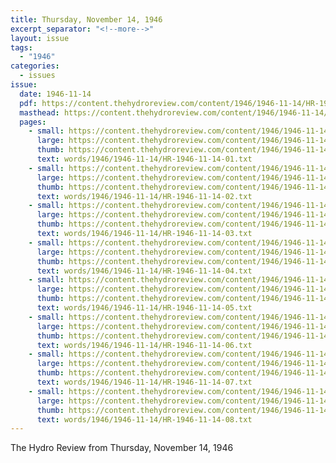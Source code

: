 ```yaml
---
title: Thursday, November 14, 1946
excerpt_separator: "<!--more-->"
layout: issue
tags:
  - "1946"
categories:
  - issues
issue:
  date: 1946-11-14
  pdf: https://content.thehydroreview.com/content/1946/1946-11-14/HR-1946-11-14.pdf
  masthead: https://content.thehydroreview.com/content/1946/1946-11-14/masthead/HR-1946-11-14.jpg
  pages:
    - small: https://content.thehydroreview.com/content/1946/1946-11-14/small/HR-1946-11-14-01.jpg
      large: https://content.thehydroreview.com/content/1946/1946-11-14/large/HR-1946-11-14-01.jpg
      thumb: https://content.thehydroreview.com/content/1946/1946-11-14/thumbnails/HR-1946-11-14-01.jpg
      text: words/1946/1946-11-14/HR-1946-11-14-01.txt
    - small: https://content.thehydroreview.com/content/1946/1946-11-14/small/HR-1946-11-14-02.jpg
      large: https://content.thehydroreview.com/content/1946/1946-11-14/large/HR-1946-11-14-02.jpg
      thumb: https://content.thehydroreview.com/content/1946/1946-11-14/thumbnails/HR-1946-11-14-02.jpg
      text: words/1946/1946-11-14/HR-1946-11-14-02.txt
    - small: https://content.thehydroreview.com/content/1946/1946-11-14/small/HR-1946-11-14-03.jpg
      large: https://content.thehydroreview.com/content/1946/1946-11-14/large/HR-1946-11-14-03.jpg
      thumb: https://content.thehydroreview.com/content/1946/1946-11-14/thumbnails/HR-1946-11-14-03.jpg
      text: words/1946/1946-11-14/HR-1946-11-14-03.txt
    - small: https://content.thehydroreview.com/content/1946/1946-11-14/small/HR-1946-11-14-04.jpg
      large: https://content.thehydroreview.com/content/1946/1946-11-14/large/HR-1946-11-14-04.jpg
      thumb: https://content.thehydroreview.com/content/1946/1946-11-14/thumbnails/HR-1946-11-14-04.jpg
      text: words/1946/1946-11-14/HR-1946-11-14-04.txt
    - small: https://content.thehydroreview.com/content/1946/1946-11-14/small/HR-1946-11-14-05.jpg
      large: https://content.thehydroreview.com/content/1946/1946-11-14/large/HR-1946-11-14-05.jpg
      thumb: https://content.thehydroreview.com/content/1946/1946-11-14/thumbnails/HR-1946-11-14-05.jpg
      text: words/1946/1946-11-14/HR-1946-11-14-05.txt
    - small: https://content.thehydroreview.com/content/1946/1946-11-14/small/HR-1946-11-14-06.jpg
      large: https://content.thehydroreview.com/content/1946/1946-11-14/large/HR-1946-11-14-06.jpg
      thumb: https://content.thehydroreview.com/content/1946/1946-11-14/thumbnails/HR-1946-11-14-06.jpg
      text: words/1946/1946-11-14/HR-1946-11-14-06.txt
    - small: https://content.thehydroreview.com/content/1946/1946-11-14/small/HR-1946-11-14-07.jpg
      large: https://content.thehydroreview.com/content/1946/1946-11-14/large/HR-1946-11-14-07.jpg
      thumb: https://content.thehydroreview.com/content/1946/1946-11-14/thumbnails/HR-1946-11-14-07.jpg
      text: words/1946/1946-11-14/HR-1946-11-14-07.txt
    - small: https://content.thehydroreview.com/content/1946/1946-11-14/small/HR-1946-11-14-08.jpg
      large: https://content.thehydroreview.com/content/1946/1946-11-14/large/HR-1946-11-14-08.jpg
      thumb: https://content.thehydroreview.com/content/1946/1946-11-14/thumbnails/HR-1946-11-14-08.jpg
      text: words/1946/1946-11-14/HR-1946-11-14-08.txt
---
```


The Hydro Review from Thursday, November 14, 1946

<!--more-->

